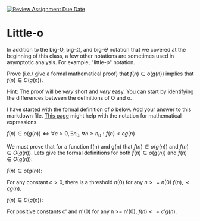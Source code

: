 [![Review Assignment Due Date](https://classroom.github.com/assets/deadline-readme-button-24ddc0f5d75046c5622901739e7c5dd533143b0c8e959d652212380cedb1ea36.svg)](https://classroom.github.com/a/wM4-KOzy)
# Little-o

In addition to the big-O, big-$\Omega$, and big-$\Theta$ notation that
we covered at the beginning of this class, a few other notations are sometimes
used in asymptotic analysis.  For example, "little-$o$" notation.

Prove (i.e.\ give a formal mathematical proof) that $f(n)\in o(g(n))$ implies
that $f(n)\in O(g(n))$.

Hint: The proof will be *very* short and *very* easy. You can start by
identifying the differences between the definitions of O and o.

I have started with the formal definition of $o$ below. Add your answer to this
markdown file. [This
page](https://docs.github.com/en/get-started/writing-on-github/working-with-advanced-formatting/writing-mathematical-expressions)
might help with the notation for mathematical expressions.

$f(n)\in o(g(n)) \iff \forall c>0, \exists n_0, \forall n\ge n_0: f(n) < c g(n)$

We must prove that for a function f(n) and g(n) that $f(n)\in o(g(n))$ and $f(n)\in O(g(n))$. Lets give the formal definitions for both $f(n)\in o(g(n))$ and $f(n)\in O(g(n))$: 

$f(n)\in o(g(n))$:

For any constant $c > 0$, there is a threshold $n(0)$ for any $n >= n(0)$ $f(n), < c g(n)$.

$f(n)\in O(g(n))$:

For positive constants c' and n'(0) for any n >= n'(0), $f(n) <= c 'g(n)$.

